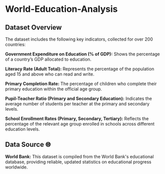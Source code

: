 # World-Education-Analysis

## Dataset Overview

The dataset includes the following key indicators, collected for over 200 countries:

**Government Expenditure on Education (% of GDP):** Shows the percentage of a country’s GDP allocated to education.

**Literacy Rate (Adult Total):** Represents the percentage of the population aged 15 and above who can read and write.

**Primary Completion Rate:** The percentage of children who complete their primary education within the official age group.

**Pupil-Teacher Ratio (Primary and Secondary Education):** Indicates the average number of students per teacher at the primary and secondary levels.

**School Enrollment Rates (Primary, Secondary, Tertiary):** Reflects the percentage of the relevant age group enrolled in schools across different education levels.

## Data Source 🌐

**World Bank:** This dataset is compiled from the World Bank's educational database, providing reliable, updated statistics on educational progress worldwide.

